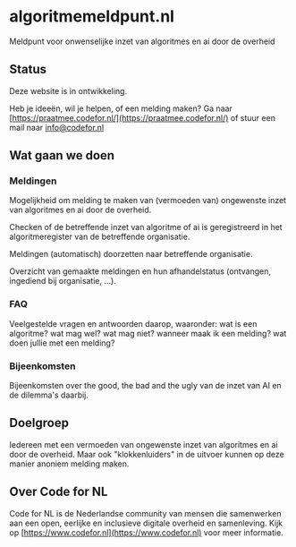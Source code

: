 # algoritmemeldpunt.nl

Meldpunt voor onwenselijke inzet van algoritmes en ai door de overheid

## Status

Deze website is in ontwikkeling.

Heb je ideeën, wil je helpen, of een melding maken? Ga naar [https://praatmee.codefor.nl/](https://praatmee.codefor.nl/) of stuur een mail naar [info@codefor.nl](mailto:info@codefor.nl)

## Wat gaan we doen

### Meldingen

Mogelijkheid om melding te maken van (vermoeden van) ongewenste inzet van algoritmes en ai door de overheid.

Checken of de betreffende inzet van algoritme of ai is geregistreerd in het algoritmeregister van de betreffende organisatie.

Meldingen (automatisch) doorzetten naar betreffende organisatie.

Overzicht van gemaakte meldingen en hun afhandelstatus (ontvangen, ingediend bij organisatie, ...).

### FAQ

Veelgestelde vragen en antwoorden daarop, waaronder: wat is een algoritme? wat mag wel? wat mag niet? wanneer maak ik een melding? wat doen jullie met een melding?

### Bijeenkomsten

Bijeenkomsten over the good, the bad and the ugly van de inzet van AI en de dilemma's daarbij.

## Doelgroep

Iedereen met een vermoeden van ongewenste inzet van algoritmes en ai door de overheid. Maar ook "klokkenluiders" in de uitvoer kunnen op deze manier anoniem melding maken.

## Over Code for NL

Code for NL is de Nederlandse community van mensen die samenwerken aan een open, eerlijke en inclusieve digitale overheid en samenleving. Kijk op [https://www.codefor.nl](https://www.codefor.nl) voor meer informatie.
